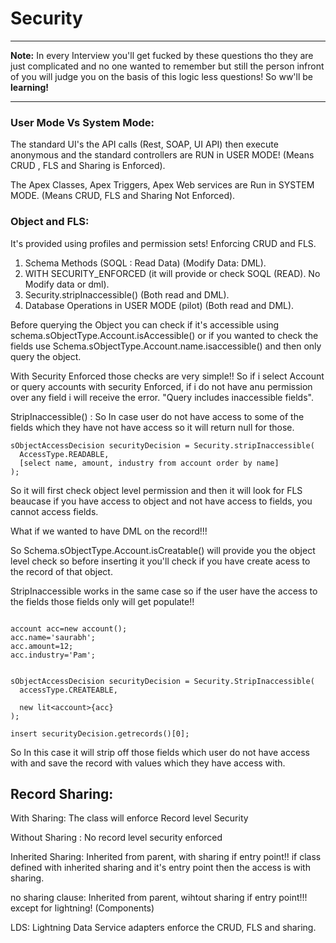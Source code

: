 # Security

<hr>

**Note:** In every Interview you'll get fucked by these questions tho they are just complicated and no one wanted to remember but still the person infront of you will judge you on the basis of this logic less questions! So ww'll be **learning!**

<hr>

### User Mode Vs System Mode:

The standard UI's the API calls (Rest, SOAP, UI API) then execute anonymous and the standard controllers are RUN in USER MODE! (Means CRUD , FLS and Sharing is Enforced).

The Apex Classes, Apex Triggers, Apex Web services are Run in SYSTEM MODE. (Means CRUD, FLS and Sharing Not Enforced).


### Object and FLS:

It's provided using profiles and permission sets! Enforcing CRUD and FLS.

1. Schema Methods  (SOQL : Read Data) (Modify Data: DML).
2. WITH SECURITY_ENFORCED (it will provide or check SOQL (READ). No Modify data or dml).
3. Security.stripInaccessible() (Both read and DML).
4. Database Operations in USER MODE (pilot) (Both read and DML).


Before querying the Object you can check if it's accessible using schema.sObjectType.Account.isAccessible() or if you wanted to check the fields use Schema.sObjectType.Account.name.isaccessible() and then only query the object.

With Security Enforced those checks are very simple!! So if i select Account or query accounts with security Enforced, if i do not have anu permission over any field i will receive the error. "Query includes inaccessible fields".

StripInaccessible() : So In case user do not have access to some of the fields which they have not have access so it will return null for those.

``` apex
sObjectAccessDecision securityDecision = Security.stripInaccessible(
  AccessType.READABLE,
  [select name, amount, industry from account order by name]
);
```

So it will first check object level permission and then it will look for FLS beaucase if you have access to object and not have access to fields, you cannot access fields.

What if we wanted to have DML on the record!!!

So Schema.sObjectType.Account.isCreatable() will provide you the object level check so before inserting it you'll check if you have create acess to the record of that object.

StripInaccessible works in the same case so if the user have the access to the fields those fields only will get populate!!

```apex

account acc=new account();
acc.name='saurabh';
acc.amount=12;
acc.industry='Pam';


sObjectAccessDecision securityDecision = Security.StripInaccessible(
  accessType.CREATEABLE,

  new lit<account>{acc}
);

insert securityDecision.getrecords()[0];

```

So In this case it will strip off those fields which user do not have access with and save the record with values which they have access with.


## Record Sharing: 

With Sharing:  The class will enforce Record level Security

Without Sharing : No record level security enforced

Inherited Sharing: Inherited from parent, with sharing if entry point!! if class defined with inherited sharing and it's entry point then the access is with sharing.

no sharing clause: Inherited from parent, wihtout sharing if entry point!!! except for lightning! (Components)

LDS: Lightning Data Service adapters enforce the CRUD, FLS and sharing.



